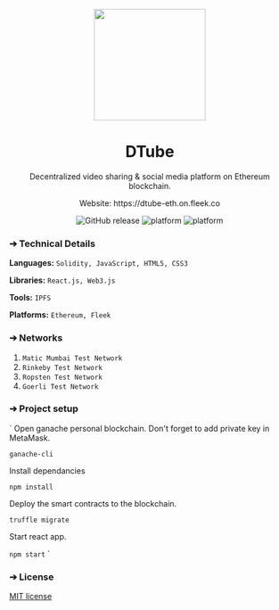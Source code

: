 <p align="center">
  <img align="center" src="https://github.com/AkhileshThite/DTube/blob/main/src/logo.png" width="200" height="200"></img>
</p>

<h1 align="center">DTube</h1>

<p aign="center">
  <p align="center">Decentralized video sharing & social media platform on Ethereum blockchain.</p>
  <p align="center">Website: <a href="https://dtube-eth.on.fleek.co"></a>https://dtube-eth.on.fleek.co</p>
</p>

<div align="center">
  <img src="https://img.shields.io/github/v/release/AkhileshThite/DTube" alt="GitHub release" />
  <img src="https://img.shields.io/github/repo-size/akhileshthite/DTube" alt="platform">
  <img src="https://img.shields.io/badge/Platform-Ethereum-purple.svg" alt="platform">
</div>

### ➔ Technical Details
**Languages:**
```Solidity, JavaScript, HTML5, CSS3```

**Libraries:** 
```React.js, Web3.js```

**Tools:** 
```IPFS```

**Platforms:** 
```Ethereum, Fleek```

### ➔ Networks
1. ```Matic Mumbai Test Network```
2. ```Rinkeby Test Network```
3. ```Ropsten Test Network```
4. ```Goerli Test Network```

### ➔ Project setup
`
Open ganache personal blockchain. Don't forget to add private key in MetaMask.

```ganache-cli```

Install dependancies

```npm install```

Deploy the smart contracts to the blockchain.

```truffle migrate```

Start react app.

```npm start```
`
### ➔ License
[MIT license](https://github.com/AkhileshThite/DTube/blob/main/LICENSE) 
